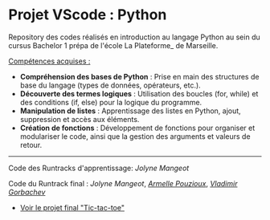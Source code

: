 # Projet VScode : Python
Repository des codes réalisés en introduction au langage Python au sein du cursus Bachelor 1 prépa de l'école La Plateforme_ de Marseille.

<u>Compétences acquises :</u>
- **Compréhension des bases de Python** : Prise en main des structures de base du langage (types de données, opérateurs, etc.).
- **Découverte des termes logiques** : Utilisation des boucles (for, while) et des conditions (if, else) pour la logique du programme.
- **Manipulation de listes** : Apprentissage des listes en Python, ajout, suppression et accès aux éléments.
- **Création de fonctions** : Développement de fonctions pour organiser et modulariser le code, ainsi que la gestion des arguments et valeurs de retour.

---
Code des Runtracks d'apprentissage: *Jolyne Mangeot*

Code du Runtrack final : *Jolyne Mangeot*, [*Armelle Pouzioux*](https://github.com/armelle-pouzioux), [*Vladimir Gorbachev*](https://github.com/vladimir-gorbachev)

- [Voir le projet final "Tic-tac-toe"](https://github.com/armelle-pouzioux/TicTacToe-Project)
